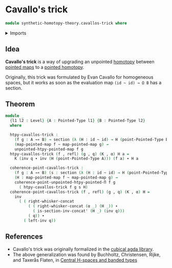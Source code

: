 # Cavallo's trick

```agda
module synthetic-homotopy-theory.cavallos-trick where
```

<details><summary>Imports</summary>

```agda
open import foundation.action-on-identifications-functions
open import foundation.dependent-pair-types
open import foundation.function-types
open import foundation.homotopies
open import foundation.identity-types
open import foundation.sections
open import foundation.universe-levels
open import foundation.whiskering-identifications-concatenation

open import structured-types.pointed-homotopies
open import structured-types.pointed-maps
open import structured-types.pointed-types
```

</details>

## Idea

**Cavallo's trick** is a way of upgrading an unpointed
[homotopy](foundation.homotopies.md) between
[pointed maps](structured-types.pointed-maps.md) to a
[pointed homotopy](structured-types.pointed-homotopies.md).

Originally, this trick was formulated by Evan Cavallo for homogeneous spaces,
but it works as soon as the evaluation map `(id ~ id) → Ω B` has a section.

## Theorem

```agda
module _
  {l1 l2 : Level} {A : Pointed-Type l1} {B : Pointed-Type l2}
  where

  htpy-cavallos-trick :
    (f g : A →∗ B) → section (λ (H : id ~ id) → H (point-Pointed-Type B)) →
    (map-pointed-map f ~ map-pointed-map g) →
    unpointed-htpy-pointed-map f g
  htpy-cavallos-trick (f , refl) (g , q) (K , α) H a =
    K (inv q ∙ inv (H (point-Pointed-Type A))) (f a) ∙ H a

  coherence-point-cavallos-trick :
    (f g : A →∗ B) (s : section (λ (H : id ~ id) → H (point-Pointed-Type B))) →
    (H : map-pointed-map f ~ map-pointed-map g) →
    coherence-point-unpointed-htpy-pointed-Π f g
      ( htpy-cavallos-trick f g s H)
  coherence-point-cavallos-trick (f , refl) (g , q) (K , α) H =
    inv
      ( ( right-whisker-concat
          ( ( right-whisker-concat (α _) (H _)) ∙
            ( is-section-inv-concat' (H _) (inv q)))
          ( q)) ∙
        ( left-inv q))
```

## References

- Cavallo's trick was originally formalized in the
  [cubical agda library](https://agda.github.io/cubical/Cubical.Foundations.Pointed.Homogeneous.html).
- The above generalization was found by Buchholtz, Christensen, Rijke, and
  Taxerås Flaten, in
  [Central H-spaces and banded types](https://arxiv.org/abs/2301.02636)
